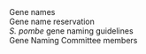 <div class="menu-item"><a routerLink="/gene-names">Gene names</a></div>
<div class="sub-menu-item">Gene name reservation</div>
<div class="sub-menu-item"><a routerLink="/gene-names/gene-naming-guidelines"><i>S. pombe</i> gene naming guidelines</a></div>
<div class="sub-menu-item"><a routerLink="/gene-names/gene-naming-committee-members">Gene Naming Committee members</a></div>
